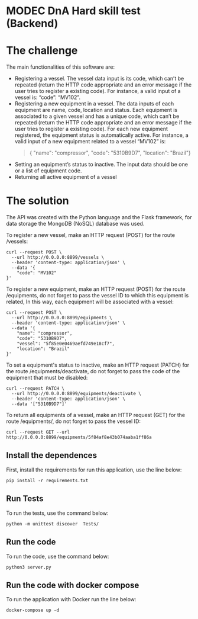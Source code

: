 # MODEC DnA Hard skill test (Backend)



# The challenge

The main functionalities of this software are:
* Registering a vessel. The vessel data input is its code, which can’t be repeated (return the HTTP code appropriate and an
error message if the user tries to register a existing code). For instance, a valid input of a vessel is: “code”: “MV102”.
* Registering a new equipment in a vessel. The data inputs of each equipment are name, code, location and status. Each
equipment is associated to a given vessel and has a unique code, which can’t be repeated (return the HTTP code appropriate
and an error message if the user tries to register a existing code). For each new equipment registered, the equipment status is
automatically active. For instance, a valid input of a new equipment related to a vessel “MV102” is:
    > { "name": "compressor", "code": "5310B9D7", "location": "Brazil"}
* Setting an equipment’s status to inactive. The input data should be one or a list of equipment code.
* Returning all active equipment of a vessel

# The solution
The API was created with the Python language and the Flask framework, for data storage the MongoDB (NoSQL) database was used.

To register a new vessel, make an HTTP request (POST) for the route /vessels:

    curl --request POST \
      --url http://0.0.0.0:8899/vessels \
      --header 'content-type: application/json' \
      --data '{
        "code": "MV102"
    }'
    
To register a new equipment, make an HTTP request (POST) for the route /equipments, do not forget to pass the vessel ID to which this equipment is related, In this way, each  equipment will be associated with a vessel:

    curl --request POST \
      --url http://0.0.0.0:8899/equipments \
      --header 'content-type: application/json' \
      --data '{
        "name": "compressor",
        "code": "5310B9D7",
        "vessel": "5f85e0e0469aefd749e18cf7",
        "location": "Brazil"
    }'


To set a equipment's status to inactive, make an HTTP request (PATCH) for the route /equipments/deactivate, do not forget to pass the code of the equipment that must be disabled:
    
    curl --request PATCH \
      --url http://0.0.0.0:8899/equipments/deactivate \
      --header 'content-type: application/json' \
      --data '["5310B9D7"]'

To return all equipments of a vessel, make an HTTP request (GET) for the route /equipments/<ID>, do not forget to pass the vessel ID:
    
    curl --request GET --url http://0.0.0.0:8899/equipments/5f84af8e43b074aaba1ff86a
## Install the dependences
First, install the requirements for run this application, use the line below:

    pip install -r requirements.txt


## Run Tests
To run the tests, use the command below:

    python -m unittest discover  Tests/

## Run the code
To run the code, use the command below:

    python3 server.py
    
## Run the code with docker compose
To run the application with Docker run the line below:

    docker-compose up -d
